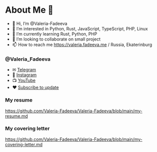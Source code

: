 # About Me 🌸
- 👋 Hi, I’m @Valeria-Fadeeva
- 👀 I’m interested in Python, Rust, JavaScript, TypeScript, PHP, Linux
- 🌱 I’m currently learning Rust, Python, PHP
- 💞️ I’m looking to collaborate on small project
- 📫 How to reach me https://valeria.fadeeva.me / Russia, Ekaterinburg

### @Valeria_Fadeeva
- ✉ [Telegram](https://t.me/Valeria_Fadeeva_me)
- 📸 [Instagram](https://www.instagram.com/valeria.fadeeva.me)
- 📺 [YouTube](https://www.youtube.com/channel/UCAP6bWBoRYX7XGsSJYbMzmA)
- ❤ [Subscribe to update](https://boosty.to/valeria.fadeeva/ref)

### My resume
https://github.com/Valeria-Fadeeva/Valeria-Fadeeva/blob/main/my-resume.md

### My covering letter
https://github.com/Valeria-Fadeeva/Valeria-Fadeeva/blob/main/my-covering-letter.md

<!---
Valeria-Fadeeva/Valeria-Fadeeva is a ✨ special ✨ repository because its `README.md` (this file) appears on your GitHub profile.
You can click the Preview link to take a look at your changes.
--->
